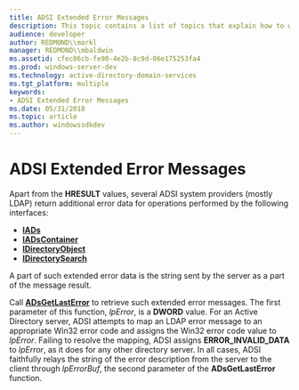 ```yaml
---
title: ADSI Extended Error Messages
description: This topic contains a list of topics that explain how to work with ADSI error messages that are returned by IADs, IADsContainer, IDirectoryObject, and IDirectorySearch.
audience: developer
author: REDMOND\\markl
manager: REDMOND\\mbaldwin
ms.assetid: cfec86cb-fe90-4e2b-8c9d-06e175253fa4
ms.prod: windows-server-dev
ms.technology: active-directory-domain-services
ms.tgt_platform: multiple
keywords:
- ADSI Extended Error Messages
ms.date: 05/31/2018
ms.topic: article
ms.author: windowssdkdev
---
```


# ADSI Extended Error Messages

Apart from the **HRESULT** values, several ADSI system providers (mostly LDAP) return additional error data for operations performed by the following interfaces:

-   [**IADs**](/windows/win32/Iads/nn-iads-iads?branch=master)
-   [**IADsContainer**](/windows/win32/Iads/nn-iads-iadscontainer?branch=master)
-   [**IDirectoryObject**](/windows/win32/Iads/nn-iads-idirectoryobject?branch=master)
-   [**IDirectorySearch**](/windows/win32/Iads/nn-iads-idirectorysearch?branch=master)

A part of such extended error data is the string sent by the server as a part of the message result.

Call [**ADsGetLastError**](/windows/win32/Adshlp/nf-adshlp-adsgetlasterror?branch=master) to retrieve such extended error messages. The first parameter of this function, *lpError*, is a **DWORD** value. For an Active Directory server, ADSI attempts to map an LDAP error message to an appropriate Win32 error code and assigns the Win32 error code value to *lpError*. Failing to resolve the mapping, ADSI assigns **ERROR\_INVALID\_DATA** to *lpError*, as it does for any other directory server. In all cases, ADSI faithfully relays the string of the error description from the server to the client through *lpErrorBuf*, the second parameter of the **ADsGetLastError** function.

 

 





